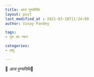 ```yaml
---
title: आज पुण्यतिथि
layout: post
last_modified_at : 2021-03-18T11:24:00
author: Vinay Pandey

tags:
- गुरु का ग्यान

categories:
- लघु

---
```


🌷 *आज पुण्यतिथि*🌷
